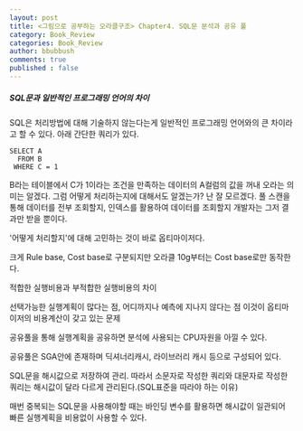 ```yaml
---
layout: post
title: <그림으로 공부하는 오라클구조> Chapter4. SQL문 분석과 공유 풀
category: Book_Review
categories: Book_Review
author: bbubbush
comments: true
published : false
---
```


##### SQL문과 일반적인 프로그래밍 언어의 차이
SQL은 처리방법에 대해 기술하지 않는다는게 일반적인 프로그래밍 언어와의 큰 차이라고 할 수 있다. 아래 간단한 쿼리가 있다.
```
SELECT A
  FROM B
 WHERE C = 1
```
B라는 테이블에서 C가 1이라는 조건을 만족하는 데이터의 A컬럼의 값을 꺼내 오라는 의미는 알겠다. 그럼 어떻게 처리하는지에 대해서도 알겠는가? 난 잘 모르겠다.
풀 스캔을 통해 데이터를 전부 조회할지, 인덱스를 활용하여 데이터를 조회할지 개발자는 그저 결과만 받을 뿐이다.

'어떻게 처리할지'에 대해 고민하는 것이 바로 옵티마이저다.


크게 Rule base, Cost base로 구분되지만 오라클 10g부터는 Cost base로만 동작한다.


적합한 실행비용과 부적합한 실행비용의 차이

선택가능한 실행계획이 많다는 점, 어디까지나 예측에 지나지 않다는 점   이것이 옵티마이저의 비용계산이 갖고 있는 문제

공유풀을 통해 실행계획을 공유하면 분석에 사용되는 CPU자원을 아낄 수 있다.


공유풀은 SGA안에 존재하며 딕셔너리캐시, 라이브러리 캐시 등으로 구성되어 있다.

SQL문을 해시값으로 저장하여 관리. 따라서 소문자로 작성한 쿼리와 대문자로 작성한 쿼리는 해시값이 달라 다르게 관리된다.(SQL표준을 따라야 하는 이유)

매번 중복되는 SQL문을 사용해야할 때는 바인딩 변수를 활용하면 해시값이 일관되어 빠른 실행계획을 비용없이 사용할 수 있다.

